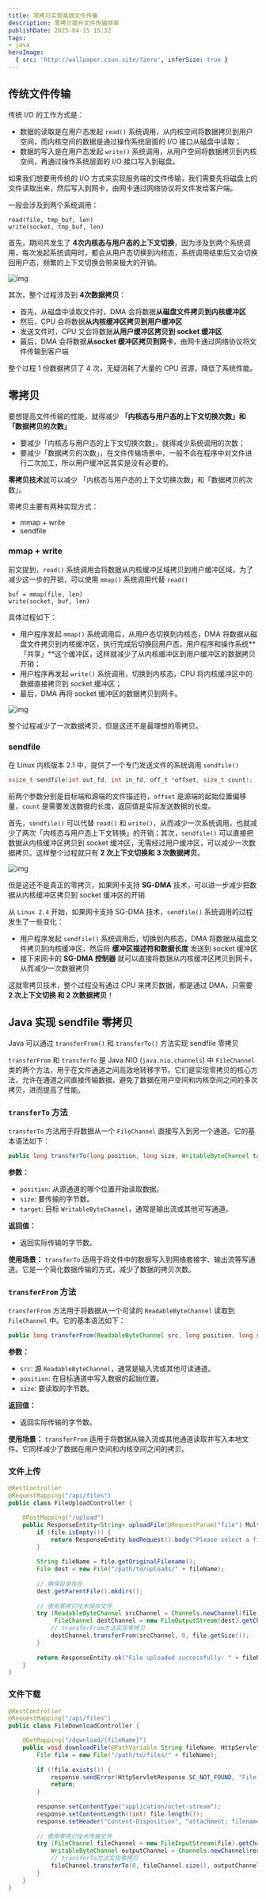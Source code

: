 ```yaml
---
title: 零拷贝实现高效文件传输
description: 零拷贝提升文件传输效率
publishDate: 2025-04-15 15:32
tags:
- java
heroImage:
  { src: 'http://wallpaper.csun.site/?zero', inferSize: true }
---
```


## 传统文件传输

传统 I/O 的工作方式是：

* 数据的读取是在用户态发起 `read()` 系统调用，从内核空间将数据拷贝到用户空间，而内核空间的数据是通过操作系统层面的 I/O 接口从磁盘中读取；
* 数据的写入是在用户态发起 `write()` 系统调用，从用户空间将数据拷贝到内核空间，再通过操作系统层面的 I/O 接口写入到磁盘。

如果我们想要用传统的 I/O 方式来实现服务端的文件传输，我们需要先将磁盘上的文件读取出来，然后写入到网卡，由网卡通过网络协议将文件发给客户端。

一般会涉及到两个系统调用：

```
read(file, tmp_buf, len)
write(socket, tmp_buf, len)
```

首先，期间共发生了 **4次内核态与用户态的上下文切换**，因为涉及到两个系统调用，每次发起系统调用时，都会从用户态切换到内核态，系统调用结束后又会切换回用户态，频繁的上下文切换会带来极大的开销。

![img](https://5a352de.webp.li/2025/04/75246d88dd573d95a199f6d9a3041a99.png)

其次，整个过程涉及到  **4次数据拷贝**：

* 首先，从磁盘中读取文件时，DMA 会将数据**从磁盘文件拷贝到内核缓冲区**
* 然后，CPU 会将数据**从内核缓冲区拷贝到用户缓冲区**
* 发送文件时，CPU 又会将数据**从用户缓冲区拷贝到 socket 缓冲区**
* 最后，DMA 会将数据**从socket 缓冲区拷贝到网卡**，由网卡通过网络协议将文件传输到客户端

整个过程 1 份数据拷贝了 4 次，无疑消耗了大量的 CPU 资源，降低了系统性能。

## 零拷贝

要想提高文件传输的性能，就得减少 **「内核态与用户态的上下文切换次数」**和**「数据拷贝的次数」**

* 要减少「内核态与用户态的上下文切换次数」，就得减少系统调用的次数；
* 要减少「数据拷贝的次数」，在文件传输场景中，一般不会在程序中对文件进行二次加工，所以用户缓冲区其实是没有必要的。

**零拷贝技术**就可以减少 「内核态与用户态的上下文切换次数」和「数据拷贝的次数」。

零拷贝主要有两种实现方式：

- mmap + write
- sendfile

### mmap + write

前文提到，`read()` 系统调用会将数据从内核缓冲区域拷贝到用户缓冲区域，为了减少这一步的开销，可以使用 `mmap()` 系统调用代替 `read()`

```
buf = mmap(file, len)
write(socket, buf, len)
```

具体过程如下：

* 用户程序发起 `mmap()` 系统调用后，从用户态切换到内核态，DMA 将数据从磁盘文件拷贝到内核缓冲区，执行完成后切换回用户态，用户程序和操作系统**「共享」**这个缓冲区，这样就减少了从内核缓冲区到用户缓冲区的数据拷贝开销；
* 用户程序再发起 `write()` 系统调用，切换到内核态，CPU 将内核缓冲区中的数据直接拷贝到 socket  缓冲区；
* 最后，DMA 再将 socket 缓冲区的数据拷贝到网卡。

![img](https://5a352de.webp.li/2025/04/3371519343b66205c9be449b3074292a.png)

整个过程减少了一次数据拷贝，但是这还不是最理想的零拷贝。

### sendfile

在 Linux 内核版本 2.1 中，提供了一个专门发送文件的系统调用 `sendfile()`

```c
ssize_t sendfile(int out_fd, int in_fd, off_t *offset, size_t count);
```

前两个参数分别是目标端和源端的文件描述符，`offset` 是源端的起始位置偏移量，`count` 是需要发送数据的长度，返回值是实际发送数据的长度。

首先，`sendfile()` 可以代替 `read()` 和 `write()`，从而减少一次系统调用，也就减少了两次「内核态与用户态上下文转换」的开销；其次，`sendfile()` 可以直接把数据从内核缓冲区拷贝到 socket 缓冲区，无需经过用户缓冲区，可以减少一次数据拷贝。这样整个过程就只有 **2 次上下文切换和 3 次数据拷贝**。

![img](https://5a352de.webp.li/2025/04/c2209a458b4e0eb22f9574f091fee06e.png)

但是这还不是真正的零拷贝，如果网卡支持 **SG-DMA** 技术，可以进一步减少把数据从内核缓冲区拷贝到 socket 缓冲区的开销

从 `Linux 2.4` 开始，如果网卡支持 SG-DMA 技术，`sendfile()` 系统调用的过程发生了一些变化：

* 用户程序发起 `sendfile()` 系统调用后，切换到内核态，DMA 将数据从磁盘文件拷贝到内核缓冲区，然后将 **缓冲区描述符和数据长度** 发送到 socket 缓冲区
* 接下来网卡的 **SG-DMA 控制器** 就可以直接将数据从内核缓冲区拷贝到网卡，从而减少一次数据拷贝

这就零拷贝技术，整个过程没有通过 CPU 来拷贝数据，都是通过 DMA，只需要 **2 次上下文切换 和 2 次数据拷贝**！

## Java 实现 sendfile 零拷贝

Java 可以通过 `transferFrom()` 和 `transferTo()` 方法实现 sendfile 零拷贝

`transferFrom` 和 `transferTo` 是 Java NIO (`java.nio.channels`) 中 `FileChannel` 类的两个方法，用于在文件通道之间高效地转移字节。它们是实现零拷贝的核心方法，允许在通道之间直接传输数据，避免了数据在用户空间和内核空间之间的多次拷贝，进而提高了性能。

### `transferTo` 方法

`transferTo` 方法用于将数据从一个 `FileChannel` 直接写入到另一个通道。它的基本语法如下：

```java
public long transferTo(long position, long size, WritableByteChannel target) throws IOException
```

**参数：**
- `position`: 从源通道的哪个位置开始读取数据。
- `size`: 要传输的字节数。
- `target`: 目标 `WritableByteChannel`，通常是输出流或其他可写通道。

**返回值：**
- 返回实际传输的字节数。

**使用场景：**
`transferTo` 适用于将文件中的数据写入到网络套接字、输出流等写通道。它是一个简化数据传输的方式，减少了数据的拷贝次数。

### `transferFrom` 方法

`transferFrom` 方法用于将数据从一个可读的 `ReadableByteChannel` 读取到 `FileChannel` 中。它的基本语法如下：

```java
public long transferFrom(ReadableByteChannel src, long position, long size) throws IOException
```

**参数：**
- `src`: 源 `ReadableByteChannel`，通常是输入流或其他可读通道。
- `position`: 在目标通道中写入数据的起始位置。
- `size`: 要读取的字节数。

**返回值：**
- 返回实际传输的字节数。

**使用场景：**
`transferFrom` 适用于将数据从输入流或其他通道读取并写入本地文件。它同样减少了数据在用户空间和内核空间之间的拷贝。

### 文件上传

```java
@RestController
@RequestMapping("/api/files")
public class FileUploadController {

    @PostMapping("/upload")
    public ResponseEntity<String> uploadFile(@RequestParam("file") MultipartFile file) throws IOException {
        if (file.isEmpty()) {
            return ResponseEntity.badRequest().body("Please select a file to upload");
        }
        
        String fileName = file.getOriginalFilename();
        File dest = new File("/path/to/uploads/" + fileName);
        
        // 确保目录存在
        dest.getParentFile().mkdirs();
        
        // 使用零拷贝技术保存文件
        try (ReadableByteChannel srcChannel = Channels.newChannel(file.getInputStream());
             FileChannel destChannel = new FileOutputStream(dest).getChannel()) {
            // transferFrom方法实现零拷贝
            destChannel.transferFrom(srcChannel, 0, file.getSize());
        }
        
        return ResponseEntity.ok("File uploaded successfully: " + fileName);
    }
}
```

###  文件下载

```java
@RestController
@RequestMapping("/api/files")
public class FileDownloadController {

    @GetMapping("/download/{fileName}")
    public void downloadFile(@PathVariable String fileName, HttpServletResponse response) throws IOException {
        File file = new File("/path/to/files/" + fileName);
        
        if (!file.exists()) {
            response.sendError(HttpServletResponse.SC_NOT_FOUND, "File not found");
            return;
        }
        
        response.setContentType("application/octet-stream");
        response.setContentLength((int) file.length());
        response.setHeader("Content-Disposition", "attachment; filename=\"" + fileName + "\"");
        
        // 使用零拷贝技术传输文件
        try (FileChannel fileChannel = new FileInputStream(file).getChannel()) {
            WritableByteChannel outputChannel = Channels.newChannel(response.getOutputStream());
            // transferTo方法实现零拷贝
            fileChannel.transferTo(0, fileChannel.size(), outputChannel);
        }
    }
}
```